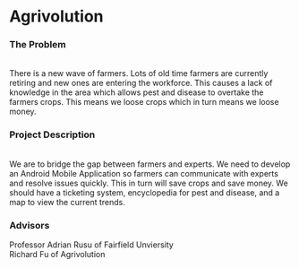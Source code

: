 # Agrivolution
<h3>The Problem</h3><br>
There is a new wave of farmers.  Lots of old time farmers are currently retiring and new ones are entering the workforce.  
This causes a lack of knowledge in the area which allows pest and disease to overtake the farmers crops.  This means we loose crops
which in turn means we loose money.  
<br>
<h3>Project Description</h3><br>
We are to bridge the gap between farmers and experts.  We need to develop an Android Mobile Application so farmers can communicate
with experts and resolve issues quickly.  This in turn will save crops and save money.  We should have a ticketing system, 
encyclopedia for pest and disease, and a map to view the current trends.  
<br>
<h3>Advisors</h3>
Professor Adrian Rusu of Fairfield Unviersity<br>
Richard Fu of Agrivolution 

